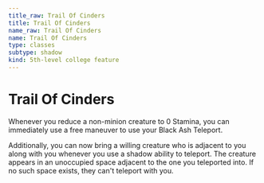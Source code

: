 ```yaml
---
title_raw: Trail Of Cinders
title: Trail Of Cinders
name_raw: Trail Of Cinders
name: Trail Of Cinders
type: classes
subtype: shadow
kind: 5th-level college feature
---
```


# Trail Of Cinders

Whenever you reduce a non-minion creature to 0 Stamina, you can immediately use a free maneuver to use your Black Ash Teleport.

Additionally, you can now bring a willing creature who is adjacent to you along with you whenever you use a shadow ability to teleport. The creature appears in an unoccupied space adjacent to the one you teleported into. If no such space exists, they can't teleport with you.

